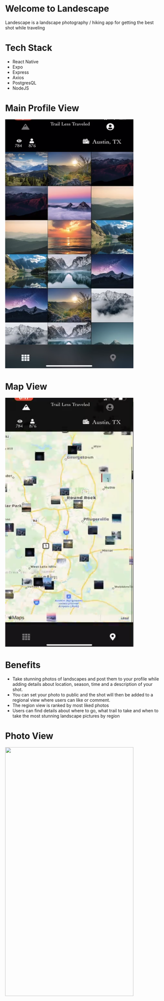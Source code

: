 # Welcome to Landescape
Landescape is a landscape photography / hiking app for getting the best shot while traveling

# Tech Stack
* React Native
* Expo
* Express
* Axios
* PostgresQL
* NodeJS

# Main Profile View
<img src="/projectImg/profileView.png" width="414" height="800">

# Map View
<img src="/projectImg/mapView.png" width="414" height="800">

# Benefits
* Take stunning photos of landscapes and post them to your profile while adding details about location, season, time and a description of your shot.
* You can set your photo to public and the shot will then be added to a regional view where users can like or comment.
* The region view is ranked by most liked photos
* Users can find details about where to go, what trail to take and when to take the most stunning landscape pictures by region


# Photo View
<img src="/projectImg/photoView.gif" width="414" height="800">
